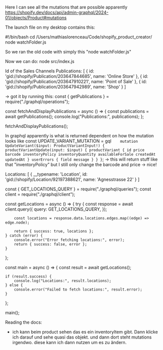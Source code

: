Here I can see all the mutations that are possible apparently
https://shopify.dev/docs/api/admin-graphql/2024-01/objects/Product#mutations

The launch file on my desktop contains this:

#!/bin/bash
cd /Users/mathiaslorenceau/Code/shopify_product_creator/
node watchFolder.js

So we ran the old code with simply this "node watchFolder.js"

Now we can do: node src/index.js

Id of the Sales Channels
Publications: [
{
id: 'gid://shopify/Publication/203647844685',
name: 'Online Store'
},
{
id: 'gid://shopify/Publication/203647910221',
name: 'Point of Sale'
},
{ id: 'gid://shopify/Publication/203647942989', name: 'Shop' }
]

-> got it by running this:
const { getPublications } = require("./graphql/operations");

const fetchAndDisplayPublications = async () => {
const publications = await getPublications();
console.log("Publications:", publications);
};

fetchAndDisplayPublications();

In graphql apparently is what is returned dependent on how the mutation looks like
const UPDATE_VARIANT_MUTATION = gql`	mutation UpdateVariant($input: ProductVariantInput!) {
		productVariantUpdate(input: $input) {
			productVariant {
				id
				price
				barcode
				inventoryPolicy
				inventoryQuantity
				availableForSale
				createdAt
				updatedAt
			}
			userErrors {
				field
				message
			}
		}
	}`;
-> this will return stuff like that "inventoryPolicy" but I still only change the barcode and price -> nice!

Locations: [
{
__typename: 'Location',
id: 'gid://shopify/Location/92197388621',
name: 'Agnesstrasse 22'
}
]

const { GET_LOCATIONS_QUERY } = require("./graphql/queries");
const client = require("./graphql/client");

const getLocations = async () => {
try {
const response = await client.query({
query: GET_LOCATIONS_QUERY,
});

    	const locations = response.data.locations.edges.map((edge) => edge.node);

    	return { success: true, locations };
    } catch (error) {
    	console.error("Error fetching locations:", error);
    	return { success: false, error };
    }

};

const main = async () => {
const result = await getLocations();

    if (result.success) {
    	console.log("Locations:", result.locations);
    } else {
    	console.error("Failed to fetch locations:", result.error);
    }

};

main();

Reading the docs:

-   ich kann beim product sehen das es ein inventoryItem gibt. Dann klicke ich darauf und sehe quasi das objekt. und dann dort steht
    mutations irgendwo. diese kann ich dann nutzen um es zu ändern.

